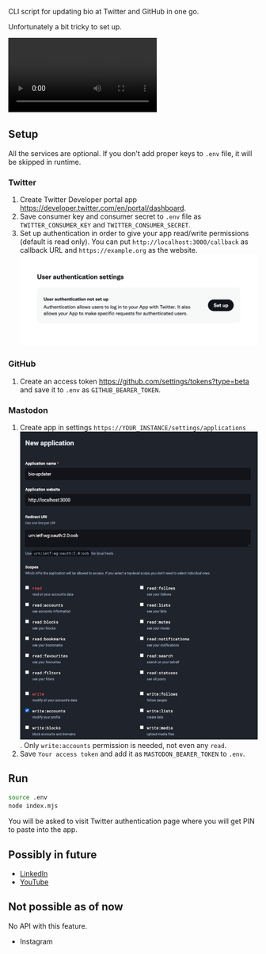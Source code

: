 CLI script for updating bio at Twitter and GitHub in one go.

Unfortunately a bit tricky to set up.

![Video demonstration](assets/video.mp4)

## Setup

All the services are optional. If you don't add proper keys to `.env` file, it will be skipped in runtime.

### Twitter

1. Create Twitter Developer portal app https://developer.twitter.com/en/portal/dashboard.
1. Save consumer key and consumer secret to `.env` file as `TWITTER_CONSUMER_KEY` and `TWITTER_CONSUMER_SECRET`.
1. Set up authentication in order to give your app read/write permissions (default is read only). You can put `http://localhost:3000/callback` as callback URL and `https://example.org` as the website. ![Twitter dashboard screenshot](assets/twitter-auth.png)

### GitHub

1. Create an access token https://github.com/settings/tokens?type=beta and save it to `.env` as `GITHUB_BEARER_TOKEN`.

### Mastodon

1. Create app in settings `https://YOUR_INSTANCE/settings/applications` ![Mastodon settings screenshot](assets/mastodon.png). Only `write:accounts` permission is needed, not even any `read`.
1. Save `Your access token` and add it as `MASTODON_BEARER_TOKEN` to `.env`.

## Run

```bash
source .env
node index.mjs
```

You will be asked to visit Twitter authentication page where you will get PIN to paste into the app.

## Possibly in future

- [LinkedIn](https://learn.microsoft.com/en-us/linkedin/shared/integrations/people/profile-edit-api)
- [YouTube](https://developers.google.com/youtube/v3/docs/channels/update)

## Not possible as of now

No API with this feature.

- Instagram
